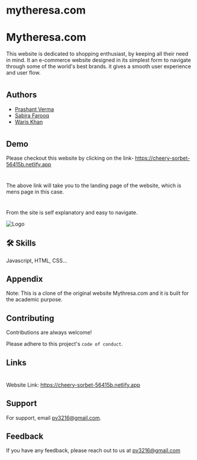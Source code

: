 # mytheresa.com

# Mytheresa.com

This website is dedicated to shopping enthusiast, by keeping all their need in mind.
It an e-commerce website designed in its simplest form to navigate through some of the world's best brands. it gives a smooth user experience and user flow.
#

 



## Authors

- [Prashant Verma](https://github.com/Prashant3216)
- [Sabira Farooq](https://github.com/Sab01123)
- [Waris Khan](https://github.com/warismuneerkhan)
#



## Demo

Please checkout this website by clicking on the link-
https://cheery-sorbet-56415b.netlify.app
#
The above link will take you to the landing page of the website, which is mens page in this case.
#
From the site is self explanatory and easy to navigate.

![Logo](https://www.mytheresa.com/skin/frontend/mytheresa/default/images/logo.png?v=20220508T165320)


## 🛠 Skills
Javascript, HTML, CSS...


## Appendix

Note: This is a clone of the original website Mythresa.com and it is built for the 
academic purpose.


## Contributing

Contributions are always welcome!

Please adhere to this project's `code of conduct`.


## Links
#
Website Link: https://cheery-sorbet-56415b.netlify.app


## Support

For support, email pv3216@gmail.com.


## Feedback

If you have any feedback, please reach out to us at pv3216@gmail.com

